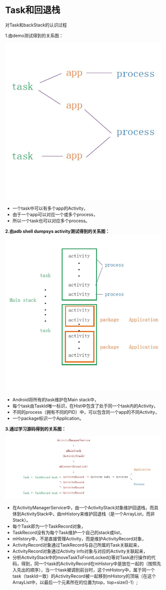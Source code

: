 # Task和回退栈

对Task和backStack的认识过程

1.由demo测试得到的关系图：

![task1](../../.gitbook/assets/102340250645273.jpg)

* 一个task中可以有多个app的Activity，
* 由于一个app可以对应一个或多个process，
* 所以一个task也可以对应多个process。

**2.由adb shell dumpsys activity测试得到的关系图：** ![task2](../../.gitbook/assets/102342385965045.jpg)

* Android将所有的task维护在Main stack中，
* 每个task由TaskId唯一标识，在Hist中包含了处于同一个task内的Activity，
* 不同的process（拥有不同的PID）中，可以包含同一个app的不同Activity，
* 一个package标识一个Application。

**3.通过学习源码得到的关系图：** 

![task3](../../.gitbook/assets/102343302682893.jpg)

* 在ActivityManagerService中，由一个ActivityStack对象维护回退栈，而具体到ActivityStack中，由mHistory来维护回退栈（是一个ArrayList，而非Stack）。
* 每个Task即为一个TaskRecord对象，
* TaskRecord没有为每个Task维护一个自己的stack或list，
* mHistory中，不是直接管理Activity，而是维护ActivityRecord对象，
* ActivityRecord对象通过TaskRecord与自己所属的Task关联起来，
* ActivityRecord对象通过Activity info对象与对应的Activity关联起来，
* 分析ActivityStack中的moveTaskToFrontLocked\(\)等对Task进行操作的代码，得到，同一个task的ActivityRecord在mHistory中是放在一起的（按照先入先出的顺序），当一个task被调到前台时，这个mHistory中，属于同一个task（taskId一致）的ActivityRecord被一起移到mHistory的顶端（在这个ArrayList中，以最后一个元素所在的位置为top，top=size\(\)-1）;

